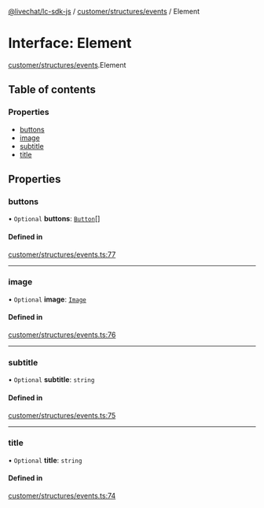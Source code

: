 [@livechat/lc-sdk-js](../README.md) / [customer/structures/events](../modules/customer_structures_events.md) / Element

# Interface: Element

[customer/structures/events](../modules/customer_structures_events.md).Element

## Table of contents

### Properties

- [buttons](customer_structures_events.Element.md#buttons)
- [image](customer_structures_events.Element.md#image)
- [subtitle](customer_structures_events.Element.md#subtitle)
- [title](customer_structures_events.Element.md#title)

## Properties

### buttons

• `Optional` **buttons**: [`Button`](customer_structures_events.Button.md)[]

#### Defined in

[customer/structures/events.ts:77](https://github.com/livechat/lc-sdk-js/blob/c7b3817/src/customer/structures/events.ts#L77)

___

### image

• `Optional` **image**: [`Image`](customer_structures_events.Image.md)

#### Defined in

[customer/structures/events.ts:76](https://github.com/livechat/lc-sdk-js/blob/c7b3817/src/customer/structures/events.ts#L76)

___

### subtitle

• `Optional` **subtitle**: `string`

#### Defined in

[customer/structures/events.ts:75](https://github.com/livechat/lc-sdk-js/blob/c7b3817/src/customer/structures/events.ts#L75)

___

### title

• `Optional` **title**: `string`

#### Defined in

[customer/structures/events.ts:74](https://github.com/livechat/lc-sdk-js/blob/c7b3817/src/customer/structures/events.ts#L74)
